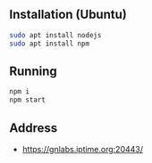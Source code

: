 ## Installation (Ubuntu)

```bash
sudo apt install nodejs
sudo apt install npm
```

## Running

```bash
npm i
npm start
```

## Address

- https://gnlabs.iptime.org:20443/
